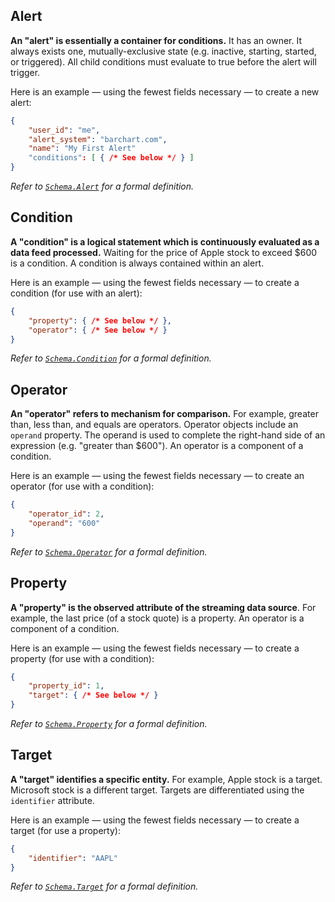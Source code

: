 ## Alert

**An "alert" is essentially a container for conditions.** It has an owner. It always exists one, mutually-exclusive state (e.g. inactive, starting, started, or triggered). All child conditions must evaluate to true before the alert will trigger.

Here is an example — using the fewest fields necessary — to create a new alert:

```json (psuedo)
{
	"user_id": "me",
	"alert_system": "barchart.com",
	"name": "My First Alert"
	"conditions": [ { /* See below */ } ]
}
```

_Refer to [```Schema.Alert```](/content/sdk/lib-data?id=schemaalert) for a formal definition._

## Condition

**A "condition" is a logical statement which is continuously evaluated as a data feed processed.** Waiting for the price of Apple stock to exceed $600 is a condition. A condition is always contained within an alert.

Here is an example — using the fewest fields necessary — to create a condition (for use with an alert):

```json (psuedo)
{
	"property": { /* See below */ },
	"operator": { /* See below */ }
}
```

_Refer to [```Schema.Condition```](/content/sdk/lib-data?id=schemacondition) for a formal definition._

## Operator

**An "operator" refers to mechanism for comparison.** For example, greater than, less than, and equals are operators. Operator objects include an ```operand``` property. The operand is used to complete the right-hand side of an expression (e.g. "greater than $600"). An operator is a component of a condition.

Here is an example — using the fewest fields necessary — to create an operator (for use with a condition):

```json
{
	"operator_id": 2,
	"operand": "600"
}
```

_Refer to [```Schema.Operator```](/content/sdk/lib-data?id=schemaoperator) for a formal definition._

## Property

**A "property" is the observed attribute of the streaming data source**. For example, the last price (of a stock quote) is a property. An operator is a component of a condition.

Here is an example — using the fewest fields necessary — to create a property (for use with a condition):

```json (psuedo)
{
	"property_id": 1,
	"target": { /* See below */ }
}
```

_Refer to [```Schema.Property```](/content/sdk/lib-data?id=schemaproperty) for a formal definition._

## Target

**A "target" identifies a specific entity.** For example, Apple stock is a target. Microsoft stock is a different target. Targets are differentiated using the ```identifier``` attribute.

Here is an example — using the fewest fields necessary — to create a target (for use a property):

```json
{
	"identifier": "AAPL"
}
```

_Refer to [```Schema.Target```](/content/sdk/lib-data?id=schematarget) for a formal definition._